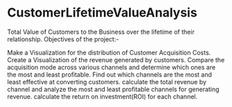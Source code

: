 # CustomerLifetimeValueAnalysis
Total Value of Customers to the Business over the lifetime of their relationship.
Objectives of the project:-

Make a Visualization for the distribution of Customer Acquisition Costs.
Create a Visualization of the revenue generated by customers.
Compare the acquisition mode across various channels and determine which ones are the most and least profitable.
Find out which channels are the most and least effective at converting customers.
calculate the total revenue by channel and analyze the most and least profitable channels for generating revenue.
calculate the return on investment(ROI) for each channel.

